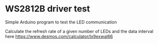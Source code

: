 # WS2812B driver test

Simple Arduino program to test the LED communication

Calculate the refresh rate of a given number of LEDs and the data interval here https://www.desmos.com/calculator/lx9exwal66